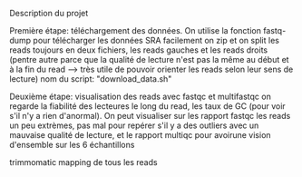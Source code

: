Description du projet

Première étape: téléchargement des données.
On utilise la fonction fastq-dump pour télécharger les données SRA facilement
on zip et on split les reads toujours en deux fichiers, les reads gauches et les reads droits (pentre autre parce que la qualité de lecture n'est pas la même au début et à la fin du read --> très utile de pouvoir orienter les reads selon leur sens de lecture)
nom du script: "download_data.sh"

Deuxième étape: visualisation des reads avec fastqc et multifastqc
on regarde la fiabilité des lecteures le long du read, les taux de GC (pour voir s'il n'y a rien d'anormal). On peut visualiser sur les rapport fastqc les reads un peu extrèmes, pas mal pour repérer s'il y a des outliers avec un mauvaise qualité de lecture, et le rapport multiqc pour avoirune vision d'ensemble sur les 6 échantillons

trimmomatic
mapping de tous les reads
